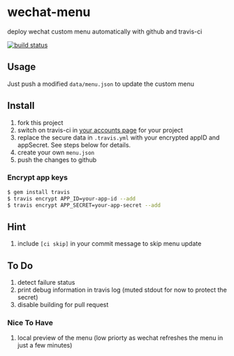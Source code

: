 # wechat-menu

deploy wechat custom menu automatically with github and travis-ci

[![build status](https://secure.travis-ci.org/rogerz/wechat-menu.png)](http://travis-ci.org/rogerz/wechat-menu)

## Usage

Just push a modified `data/menu.json` to update the custom menu

## Install

1. fork this project
2. switch on travis-ci in [your accounts page](https://travis-ci.org/profile) for your project
3. replace the secure data in `.travis.yml` with your encrypted appID and appSecret. See steps below for details.
4. create your own `menu.json`
5. push the changes to github

### Encrypt app keys

```bash
$ gem install travis
$ travis encrypt APP_ID=your-app-id --add
$ travis encrypt APP_SECRET=your-app-secret --add
```

## Hint

1. include `[ci skip]` in your commit message to skip menu update

## To Do

1. detect failure status
2. print debug information in travis log (muted stdout for now to protect the secret)
3. disable building for pull request

### Nice To Have

1. local preview of the menu (low priorty as wechat refreshes the menu in just a few minutes)
